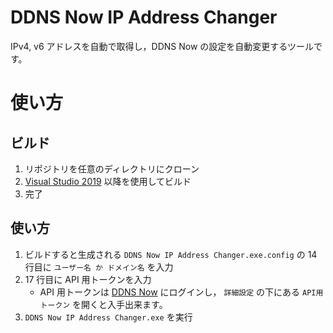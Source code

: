 # DDNS Now IP Address Changer

IPv4, v6 アドレスを自動で取得し，DDNS Now の設定を自動変更するツールです。

# 使い方

## ビルド

1. リポジトリを任意のディレクトリにクローン
2. [Visual Studio 2019](https://visualstudio.microsoft.com/ja/downloads/) 以降を使用してビルド
3. 完了

## 使い方

1. ビルドすると生成される `DDNS Now IP Address Changer.exe.config` の 14 行目に `ユーザー名 か ドメイン名` を入力
2. 17 行目に API 用トークンを入力
   - API 用トークンは [DDNS Now](https://ddns.kuku.lu) にログインし， `詳細設定` の下にある `API用トークン` を開くと入手出来ます。
3. `DDNS Now IP Address Changer.exe` を実行
